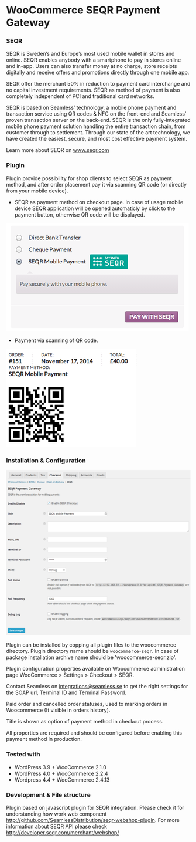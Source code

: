 WooCommerce SEQR Payment Gateway
===================

### SEQR ###
SEQR is Sweden’s and Europe’s most used mobile wallet in stores and online. SEQR enables anybody with a smartphone to pay in stores online and in-app. Users can also transfer money at no charge, store receipts digitally and receive offers and promotions directly through one mobile app.

SEQR offer the merchant 50% in reduction to payment card interchange and no capital investment requirements. SEQR as method of payment is also completely independent of PCI and traditional card networks.

SEQR is based on Seamless’ technology, a mobile phone payment and transaction service using QR codes & NFC on the front-end and Seamless’ proven transaction server on the back-end. SEQR is the only fully-integrated mobile phone payment solution handling the entire transaction chain, from customer through to settlement. Through our state of the art technology, we have created the easiest, secure, and most cost effective payment system.

Learn more about SEQR on www.seqr.com

### Plugin ###
Plugin provide possibility for shop clients to select SEQR as payment method, and after order placement pay it via scanning QR code (or directly from your mobile device).  

* SEQR as payment method on checkout page. In case of usage mobile device SEQR application will be opened automaticly by click to the payment button, otherwise QR code will be displayed.
 
![alt tag](/doc/WC-SEQR-Select.png)

* Payment via scanning of QR code.

![alt tag](/doc/WC-SEQR-QR.png)

### Installation & Configuration ###
![alt tag](/doc/WC-SEQR-Settings.png)

Plugin can be installed by copping all plugin files to the woocommerce directory. Plugin directory name should be `woocommerce-seqr`. In case of package installation archive name should be 'woocommerce-seqr.zip'.  

Plugin configuration properties available on Woocommerce administration page WooCommerce > Settings > Checkout > SEQR.

Contact Seamless on integrations@seamless.se to get the right settings for the SOAP url, Terminal ID and Terminal Password. 

Paid order and cancelled order statuses, used to marking orders in Woocommerce (It visible in orders history).

Title is shown as option of payment method in checkout process. 

All properties are required and should be configured before enabling this payment method in production.

### Tested with ###
* WordPress 3.9 + WooCommerce 2.1.0 
* WordPress 4.0 + WooCommerce 2.2.4
* Wordpress 4.4 + WooCommerce 2.4.13

### Development & File structure ###

Plugin based on javascript plugin for SEQR integration. Please check it for understanding how work web component http://github.com/SeamlessDistribution/seqr-webshop-plugin. For more information about SEQR API please check http://developer.seqr.com/merchant/webshop/
